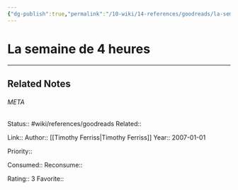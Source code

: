 ```yaml
---
{"dg-publish":true,"permalink":"/10-wiki/14-references/goodreads/la-semaine-de-4-heures/"}
---
```


# La semaine de 4 heures
---

## Related Notes




###### META
Status:: #wiki/references/goodreads
Related:: 

Link:: 
Author:: [[Timothy Ferriss\|Timothy Ferriss]]
Year:: 2007-01-01

Priority:: 

Consumed:: 
Reconsume:: 

Rating:: 3
Favorite:: 
